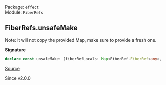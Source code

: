 Package: `effect`<br />
Module: `FiberRefs`<br />

## FiberRefs.unsafeMake

Note: it will not copy the provided Map, make sure to provide a fresh one.

**Signature**

```ts
declare const unsafeMake: (fiberRefLocals: Map<FiberRef.FiberRef<any>, Arr.NonEmptyReadonlyArray<readonly [FiberId.Single, any]>>) => FiberRefs
```

[Source](https://github.com/Effect-TS/effect/tree/main/packages/effect/src/FiberRefs.ts#L194)

Since v2.0.0